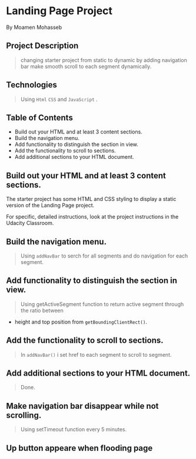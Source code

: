 # Landing Page Project
By Moamen Mohasseb

## Project Description
> changing starter project from static to dynamic by adding navigation bar
> make smooth scroll to each segment dynamically.

## Technologies
>  Using `Html` `CSS` and `JavaScript` .

## Table of Contents

* Build out your HTML and at least 3 content sections.
* Build the navigation menu.
* Add functionality to distinguish the section in view.
* Add the functionality to scroll to sections.
* Add additional sections to your HTML document.



## Build out your HTML and at least 3 content sections.
The starter project has some HTML and CSS styling to display a static version of the Landing Page project. 

For specific, detailed instructions, look at the project instructions in the Udacity Classroom.
## Build the navigation menu.
> Using `addNavBar` to serch for all segments and do navigation for each segment.

##  Add functionality to distinguish the section in view.
>  Using getActiveSegment function to return active segment through the ratio between
* height and top position from `getBoundingClientRect()`.

## Add the functionality to scroll to sections.
>  In `addNavBar()` i set href to each segment to scroll to segment.

## Add additional sections to your HTML document.
> Done.

## Make navigation bar disappear while not scrolling.
> Using setTimeout function every 5 minutes.

## Up button appeare when flooding page
